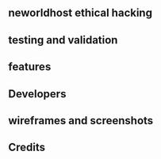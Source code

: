 ## neworldhost ethical hacking 

## testing and validation

## features 

## Developers

## wireframes and screenshots

## Credits

